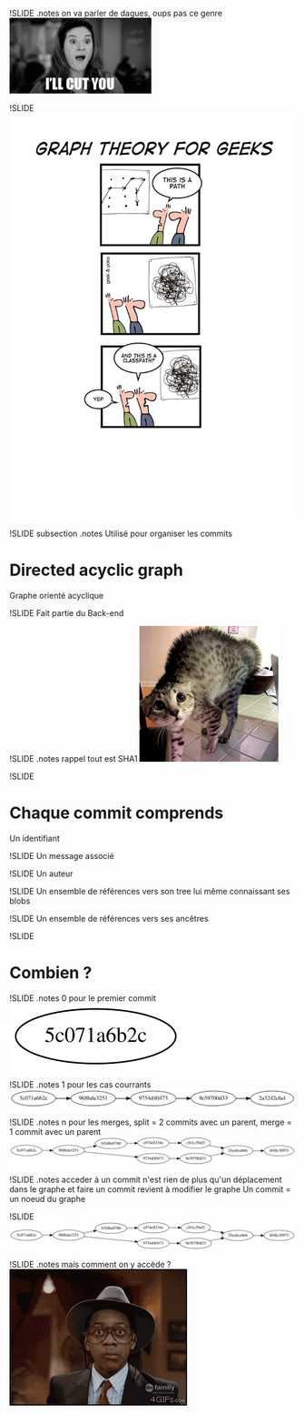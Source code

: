!SLIDE
.notes on va parler de dagues, oups pas ce genre
![Poignard](cut.gif)

!SLIDE
![Graphe](graph.jpg)

!SLIDE subsection
.notes Utilisé pour organiser les commits
# Directed acyclic graph #

Graphe orienté acyclique

!SLIDE
Fait partie du Back-end

!SLIDE
.notes rappel tout est SHA1
![SHA](chat.gif)

!SLIDE
# Chaque commit comprends
Un identifiant

!SLIDE
Un message associé

!SLIDE
Un auteur

!SLIDE
Un ensemble de références vers son tree lui même connaissant ses blobs

!SLIDE
Un ensemble de références vers ses ancêtres

!SLIDE
# Combien ?

!SLIDE
.notes 0 pour le premier commit
![Seul au monde](un.svg)

!SLIDE
.notes 1 pour les cas courrants
![À à à la queuleuleu](file.svg)


!SLIDE
.notes n pour les merges, split = 2 commits avec un parent, merge = 1 commit avec un parent
![Branchement](branchement.svg)


!SLIDE
.notes acceder à un commit n'est rien de plus qu'un déplacement dans le graphe et faire un commit revient à modifier le graphe
Un commit = un noeud du graphe

!SLIDE
![Branchement](branchement.svg)

!SLIDE
.notes mais comment on y accède ?
![Perplexe](perplex.gif)


